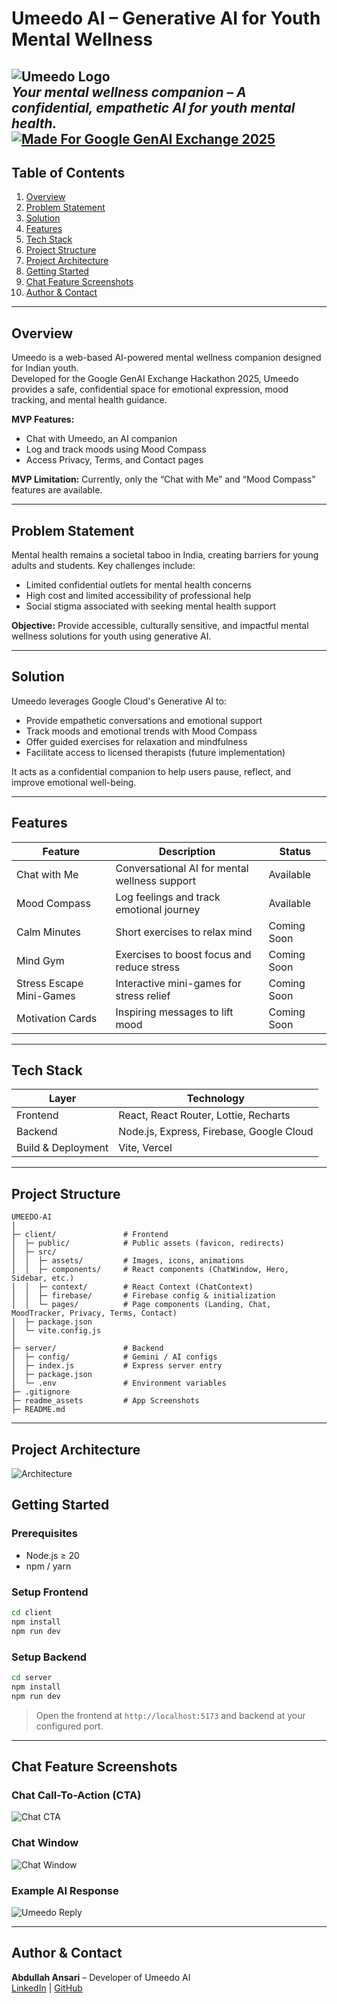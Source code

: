 # Umeedo AI – Generative AI for Youth Mental Wellness

![Umeedo Logo](./readme_assets/hero_section.png)  
*Your mental wellness companion – A confidential, empathetic AI for youth mental health.*  
[![Made For Google GenAI Exchange 2025](https://img.shields.io/badge/Made%20For%20Google%20GenAI%20Exchange%20Hackathon-2025-orange)](https://genaihackathon.withgoogle.com)
---

## Table of Contents
1. [Overview](#overview)  
2. [Problem Statement](#problem-statement)  
3. [Solution](#solution)  
4. [Features](#features)  
5. [Tech Stack](#tech-stack)  
6. [Project Structure](#project-structure)  
7. [Project Architecture](#project-architecture)  
8. [Getting Started](#getting-started)  
9. [Chat Feature Screenshots](#chat-feature-screenshots)  
10. [Author & Contact](#author--contact)  


---

## Overview

Umeedo is a web-based AI-powered mental wellness companion designed for Indian youth.  
Developed for the Google GenAI Exchange Hackathon 2025, Umeedo provides a safe, confidential space for emotional expression, mood tracking, and mental health guidance.

**MVP Features:**  
- Chat with Umeedo, an AI companion  
- Log and track moods using Mood Compass  
- Access Privacy, Terms, and Contact pages  

**MVP Limitation:** Currently, only the “Chat with Me” and “Mood Compass” features are available.


---

## Problem Statement

Mental health remains a societal taboo in India, creating barriers for young adults and students. Key challenges include:  
- Limited confidential outlets for mental health concerns  
- High cost and limited accessibility of professional help  
- Social stigma associated with seeking mental health support  

**Objective:** Provide accessible, culturally sensitive, and impactful mental wellness solutions for youth using generative AI.

---

## Solution

Umeedo leverages Google Cloud's Generative AI to:  
- Provide empathetic conversations and emotional support  
- Track moods and emotional trends with Mood Compass  
- Offer guided exercises for relaxation and mindfulness  
- Facilitate access to licensed therapists (future implementation)  

It acts as a confidential companion to help users pause, reflect, and improve emotional well-being.

---

## Features

| Feature | Description | Status |
|---------|-------------|--------|
| Chat with Me | Conversational AI for mental wellness support | Available |
| Mood Compass | Log feelings and track emotional journey | Available |
| Calm Minutes | Short exercises to relax mind | Coming Soon |
| Mind Gym | Exercises to boost focus and reduce stress | Coming Soon |
| Stress Escape Mini-Games | Interactive mini-games for stress relief | Coming Soon |
| Motivation Cards | Inspiring messages to lift mood | Coming Soon |

---

## Tech Stack

| Layer | Technology |
|-------|-----------|
| Frontend | React, React Router, Lottie, Recharts |
| Backend | Node.js, Express, Firebase, Google Cloud |
| Build & Deployment | Vite, Vercel |

---

## Project Structure



```
UMEEDO-AI
│
├─ client/               # Frontend
│  ├─ public/            # Public assets (favicon, redirects)
│  ├─ src/
│  │  ├─ assets/         # Images, icons, animations
│  │  ├─ components/     # React components (ChatWindow, Hero, Sidebar, etc.)
│  │  ├─ context/        # React Context (ChatContext)
│  │  ├─ firebase/       # Firebase config & initialization
│  │  └─ pages/          # Page components (Landing, Chat, MoodTracker, Privacy, Terms, Contact)
│  ├─ package.json
│  └─ vite.config.js
│
├─ server/               # Backend
│  ├─ config/            # Gemini / AI configs
│  ├─ index.js           # Express server entry
│  ├─ package.json
│  └─ .env               # Environment variables
├─ .gitignore
├─ readme_assets         # App Screenshots
├─ README.md
```

---

## Project Architecture 
![Architecture](./readme_assets/umeedo_architecture_diagram.png)

## Getting Started

### Prerequisites
- Node.js ≥ 20  
- npm / yarn  

### Setup Frontend
```bash
cd client
npm install
npm run dev
```

### Setup Backend
```bash
cd server
npm install
npm run dev
```

> Open the frontend at `http://localhost:5173` and backend at your configured port.  

---

## Chat Feature Screenshots

### Chat Call-To-Action (CTA)
![Chat CTA](./readme_assets/chat_cta.png)

### Chat Window
![Chat Window](./readme_assets/chat_window.png)

### Example AI Response
![Umeedo Reply](./readme_assets/umeedo_reply.png)

---

## Author & Contact

**Abdullah Ansari** – Developer of Umeedo AI  
[LinkedIn](https://www.linkedin.com/in/abdullahlko) | [GitHub](https://github.com/abdullahlko)

